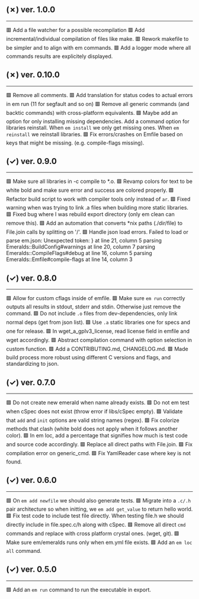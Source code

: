 ## (✗) ver. 1.0.0
-----------------
  🟥 Add a file watcher for a possible recompilation
  🟥 Add incremental/individual compilation of files like make.
  🟥 Rework makefile to be simpler and to align with em commands.
  🟥 Add a logger mode where all commands results are explicitely displayed.

## (✗) ver. 0.10.0
------------------
  🟩 Remove all comments.
  🟥 Add translation for status codes to actual errors in em run (11 for segfault and so on)
  🟥 Remove all generic commands (and backtic commands) with cross-platform equivalents.
  🟩 Maybe add an option for only installing missing dependencies.
     Add a command option for libraries reinstall.
     When `em install` we only get missing ones.
     When `em reinstall` we reinstall libraries.
  🟩 Fix errors/crashes on Emfile based on keys that might be missing. (e.g. compile-flags missing).

## (✓) ver. 0.9.0
-----------------
  🟩 Make sure all libraries in -c compile to *.o.
  🟩 Revamp colors for text to be white bold and make sure error and success are colored properly.
  🟩 Refactor build script to work with compiler tools only instead of `ar`.
  🟩 Fixed warning when was trying to link .a files when building more static libraries.
  🟩 Fixed bug where I was rebuild export directory (only em clean can remove this).
  🟩 Add an automation that converts *nix paths (./dir/file) to File.join calls by splitting on '/'.
  🟩 Handle json load errors.
    Failed to load or parse em.json: Unexpected token: } at line 21, column 5
    parsing Emeralds::BuildConfig#warnings at line 20, column 7
    parsing Emeralds::CompileFlags#debug at line 16, column 5
    parsing Emeralds::Emfile#compile-flags at line 14, column 3

## (✓) ver. 0.8.0
-----------------
  🟩 Allow for custom cflags inside of emfile.
  🟩 Make sure `em run` correctly outputs all results in stdout, stderr and stdin.
     Otherwise just remove the command.
  🟩 Do not include `.o` files from dev-dependencies, only link normal deps (get from json list).
  🟩 Use `.a` static libraries one for specs and one for release.
  🟩 In wget_a_gplv3_license, read license field in emfile and wget accordingly.
  🟩 Abstract compilation command with option selection in custom function.
  🟩 Add a CONTRIBUTING.md, CHANGELOG.md.
  🟩 Made build process more robust using different C versions and flags, and standardizing to json.

## (✓) ver. 0.7.0
-----------------
  🟩 Do not create new emerald when name already exists.
  🟩 Do not em test when cSpec does not exist (throw error if libs/cSpec empty).
  🟩 Validate that `add` and `init` options are valid string names (regex).
  🟩 Fix colorize methods that clash (white bold does not apply when it follows another color).
  🟩 In em loc, add a percentage that signifies how much is test code and source code accordingly.
  🟩 Replace all direct paths with File.join.
  🟩 Fix compilation error on generic_cmd.
  🟩 Fix YamlReader case where key is not found.

## (✓) ver. 0.6.0
-----------------
  🟩 On `em add newfile` we should also generate tests.
  🟩 Migrate into a `.c/.h` pair architecture so when initting, we `em add get_value` to return hello world.
  🟩 Fix test code to include test file directly.  When testing file.h we should directly include in file.spec.c/h along with cSpec.
  🟩 Remove all direct `cmd` commands and replace with cross platform crystal ones. (wget, git).
  🟩 Make sure em/emeralds runs only when em.yml file exists.
  🟩 Add an `em loc all` command.

## (✓) ver. 0.5.0
-----------------
  🟩 Add an `em run` command to run the executable in export.
